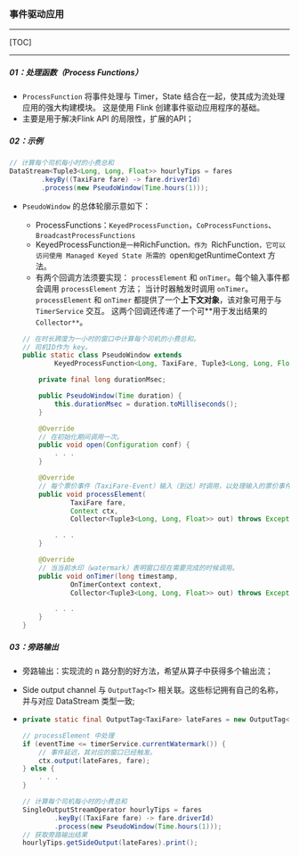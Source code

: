 ### 事件驱动应用

------

[TOC]

------

##### 01：处理函数（Process Functions）

- `ProcessFunction` 将事件处理与 Timer，State 结合在一起，使其成为流处理应用的强大构建模块。 这是使用 Flink 创建事件驱动应用程序的基础。
- 主要是用于解决Flink API 的局限性，扩展的API；

##### 02：示例

```java
// 计算每个司机每小时的小费总和
DataStream<Tuple3<Long, Long, Float>> hourlyTips = fares
        .keyBy((TaxiFare fare) -> fare.driverId)
        .process(new PseudoWindow(Time.hours(1)));
```

- `PseudoWindow` 的总体轮廓示意如下：

  - ProcessFunctions：`KeyedProcessFunction`，`CoProcessFunctions`、`BroadcastProcessFunctions`
  - KeyedProcessFunction` 是一种 `RichFunction`。作为 `RichFunction`，它可以访问使用 Managed Keyed State 所需的 `open` 和 `getRuntimeContext 方法。
  - 有两个回调方法须要实现： `processElement` 和 `onTimer`。每个输入事件都会调用 `processElement` 方法； 当计时器触发时调用 `onTimer`。`processElement` 和 `onTimer` 都提供了一个**上下文对象**，该对象可用于与 `TimerService` 交互。 这两个回调还传递了一个可**用于发出结果的 `Collector**`。

  ```java
  // 在时长跨度为一小时的窗口中计算每个司机的小费总和。
  // 司机ID作为 key。
  public static class PseudoWindow extends 
          KeyedProcessFunction<Long, TaxiFare, Tuple3<Long, Long, Float>> {
  
      private final long durationMsec;
  
      public PseudoWindow(Time duration) {
          this.durationMsec = duration.toMilliseconds();
      }
  
      @Override
      // 在初始化期间调用一次。
      public void open(Configuration conf) {
          . . .
      }
  
      @Override
      // 每个票价事件（TaxiFare-Event）输入（到达）时调用，以处理输入的票价事件。
      public void processElement(
              TaxiFare fare,
              Context ctx,
              Collector<Tuple3<Long, Long, Float>> out) throws Exception {
  
          . . .
      }
  
      @Override
      // 当当前水印（watermark）表明窗口现在需要完成的时候调用。
      public void onTimer(long timestamp, 
              OnTimerContext context, 
              Collector<Tuple3<Long, Long, Float>> out) throws Exception {
  
          . . .
      }
  }
  ```

##### 03：旁路输出

- 旁路输出：实现流的 n 路分割的好方法，希望从算子中获得多个输出流；

- Side output channel 与 `OutputTag<T>` 相关联。这些标记拥有自己的名称，并与对应 DataStream 类型一致;

- ```java
  private static final OutputTag<TaxiFare> lateFares = new OutputTag<TaxiFare>("lateFares") {};
  
  // processElement 中处理
  if (eventTime <= timerService.currentWatermark()) {
      // 事件延迟，其对应的窗口已经触发。
      ctx.output(lateFares, fare);
  } else {
      . . .
  }
  
  // 计算每个司机每小时的小费总和
  SingleOutputStreamOperator hourlyTips = fares
          .keyBy((TaxiFare fare) -> fare.driverId)
          .process(new PseudoWindow(Time.hours(1)));
  // 获取旁路输出结果
  hourlyTips.getSideOutput(lateFares).print();
  ```

